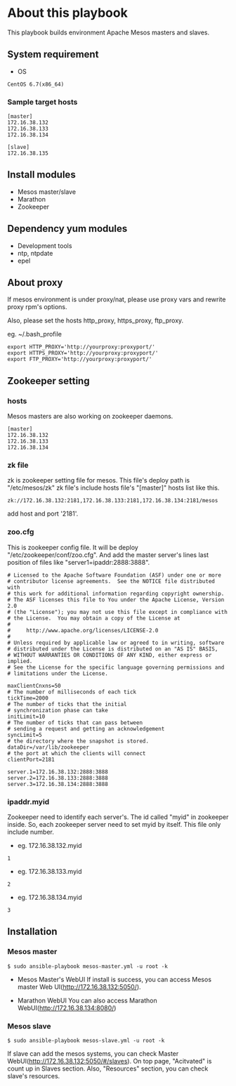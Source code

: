 
# About this playbook
This playbook builds environment Apache Mesos masters and slaves.

## System requirement
- OS
```
CentOS 6.7(x86_64)
```

### Sample target hosts
```
[master]
172.16.38.132
172.16.38.133
172.16.38.134

[slave]
172.16.38.135
```


## Install modules
- Mesos master/slave
- Marathon
- Zookeeper

## Dependency yum modules
- Development tools
- ntp, ntpdate
- epel

## About proxy
If mesos environment is under proxy/nat, please use proxy vars and rewrite proxy rpm's options.

Also, please set the hosts http_proxy, https_proxy, ftp_proxy.

eg. ~/.bash_profile
```
export HTTP_PROXY='http://yourproxy:proxyport/'
export HTTPS_PROXY='http://yourproxy:proxyport/'
export FTP_PROXY='http://yourproxy:proxyport/'
```

## Zookeeper setting
### hosts
Mesos masters are also working on zookeeper daemons.
```
[master]
172.16.38.132
172.16.38.133
172.16.38.134
```

### zk file
zk is zookeeper setting file for mesos.
This file's deploy path is "/etc/mesos/zk"
zk file's include hosts file's "[master]" hosts list like this.
```
zk://172.16.38.132:2181,172.16.38.133:2181,172.16.38.134:2181/mesos
```
add host and port '2181'.

### zoo.cfg
This is zookeeper config file.
It will be deploy "/etc/zookeeper/conf/zoo.cfg".
And add the master server's lines last position of files like "server1=ipaddr:2888:3888".

```
# Licensed to the Apache Software Foundation (ASF) under one or more
# contributor license agreements.  See the NOTICE file distributed with
# this work for additional information regarding copyright ownership.
# The ASF licenses this file to You under the Apache License, Version 2.0
# (the "License"); you may not use this file except in compliance with
# the License.  You may obtain a copy of the License at
#
#     http://www.apache.org/licenses/LICENSE-2.0
#
# Unless required by applicable law or agreed to in writing, software
# distributed under the License is distributed on an "AS IS" BASIS,
# WITHOUT WARRANTIES OR CONDITIONS OF ANY KIND, either express or implied.
# See the License for the specific language governing permissions and
# limitations under the License.

maxClientCnxns=50
# The number of milliseconds of each tick
tickTime=2000
# The number of ticks that the initial
# synchronization phase can take
initLimit=10
# The number of ticks that can pass between
# sending a request and getting an acknowledgement
syncLimit=5
# the directory where the snapshot is stored.
dataDir=/var/lib/zookeeper
# the port at which the clients will connect
clientPort=2181

server.1=172.16.38.132:2888:3888
server.2=172.16.38.133:2888:3888
server.3=172.16.38.134:2888:3888
```

### ipaddr.myid
Zookeeper need to identify each server's. The id called "myid" in zookeeper inside. So, each zookeeper server need to set myid by itself.
This file only include number.

- eg. 172.16.38.132.myid
```
1
```
- eg. 172.16.38.133.myid
```
2
```
- eg. 172.16.38.134.myid
```
3
```


## Installation
### Mesos master
```
$ sudo ansible-playbook mesos-master.yml -u root -k
```
- Mesos Master's WebUI
If install is success, you can access Mesos master Web UI(http://172.16.38.132:5050/).

- Marathon WebUI
You can also access Marathon WebUI(http://172.16.38.134:8080/)

### Mesos slave
```
$ sudo ansible-playbook mesos-slave.yml -u root -k
```
If slave can add the mesos systems, you can check Master WebUI(http://172.16.38.132:5050/#/slaves).
On top page, "Acitvated" is count up in Slaves section.
Also, "Resources" section, you can check slave's resources.
